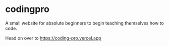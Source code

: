 # codingpro
A small website for absolute beginners to begin teaching themselves how to code.

Head on over to https://coding-pro.vercel.app

